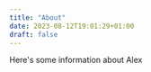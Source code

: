 ```yaml
---
title: "About"
date: 2023-08-12T19:01:29+01:00
draft: false
---
```

Here's some information about Alex

